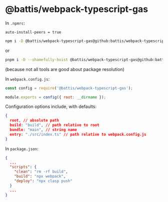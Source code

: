 # @battis/webpack-typescript-gas

In `.npmrc`:

```
auto-install-peers = true
```

```bash
npm i -D @battis/webpack-typescript-gas@github:battis/webpack-typescript-gas
```
or
```bash
pnpm i -D --shamefully-hoist @battis/webpack-typescript-gas@github:battis/webpack-typescript-gas
```
(because not all tools are good about package resolution)

In `webpack.config.js`:

```js
const config = require('@battis/webpack-typescript-gas');

module.exports = config({ root: __dirname });
```

Configuration options include, with defaults:

```json
{
  root, // absolute path
  build: "build", // path relative to root
  bundle: "main", // string name
  entry: "./src/index.ts" // path relative to webpack.config.js
}
```

In `package.json`:

```json
{
  ...
  "scripts": {
    "clean": "rm -rf build",
    "build": "npx webpack",
    "deploy": "npx clasp push"
  }
  ...
}
```
